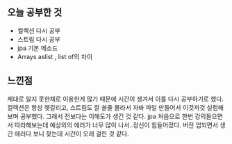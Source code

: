 ## 오늘 공부한 것

- 컬렉션 다시 공부
- 스트림 다시 공부
- jpa 기본 메소드
- Arrays aslist , list of의 차이



## 느낀점
제대로 알지 못한채로 이용한게 많기 때문에 시간이 생겨서 이를 다시 공부하기로 했다. 컬렉션은 항상 헷갈리고, 스트림도 잘 쓸줄 몰라서 자바 파일 만들어서 이것저것 실험해보며 공부했다. 그래서 전보다는 이해도가 생긴 것 같다. jpa 처음으로 한번 강의들으면서 따라해보는데 예상외의 에러가 너무 많이 나서..정신이 힘들어졌다. 버전 업되면서 생긴 에러다 보니 찾는데 시간이 오래 걸린 것 같다. 
